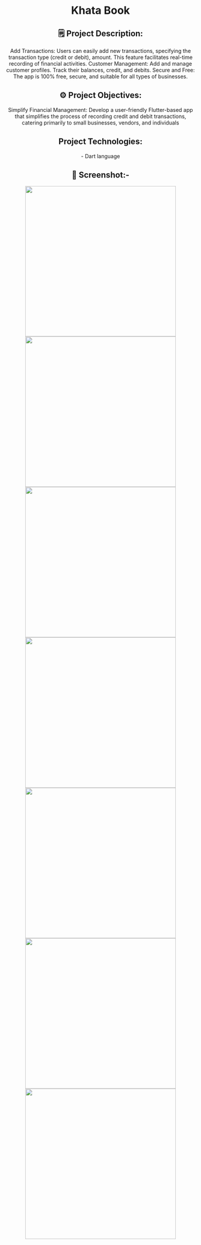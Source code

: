 <header>
<h1> Khata Book </h1>
 
<h2>🗒 Project Description:</h2>
<p>
Add Transactions: Users can easily add new transactions, specifying the transaction type (credit or debit), amount. This feature facilitates real-time recording of financial activities.
Customer Management: Add and manage customer profiles. Track their balances, credit, and debits.
Secure and Free: The app is 100% free, secure, and suitable for all types of businesses.

</p>

<h2>⚙️ Project Objectives:</h2>
<p>
Simplify Financial Management: Develop a user-friendly Flutter-based app that simplifies the process of recording credit and debit transactions, catering primarily to small businesses, vendors, and individuals
<h2>Project Technologies:</h2>

<p>- Dart language</p>

 <h2>📲 Screenshot:-</h2>




<img src="https://github.com/aryansabhani/khata_book/assets/112259316/97a75e66-475c-403e-b132-edfc82e4abb8"  height="400">
<img src="https://github.com/aryansabhani/khata_book/assets/112259316/93ffcfa7-e823-4d7a-bbb6-6600ba35b9b1" height="400">
<img src="https://github.com/aryansabhani/khata_book/assets/112259316/98c6ddde-8c47-41d9-b22a-76cb1b468b84"  height="400">

<img src="https://github.com/aryansabhani/khata_book/assets/112259316/ef40ee69-cc21-42e7-91ad-f0511af8702f"  height="400">
<img src="https://github.com/aryansabhani/khata_book/assets/112259316/d2e45882-bd9a-42ed-abef-a3663d52edb3"  height="400">
<img src="https://github.com/aryansabhani/khata_book/assets/112259316/d9c008e9-d353-42d9-82eb-0d172c2230ff"  height="400">
<img src="https://github.com/aryansabhani/khata_book/assets/112259316/dc0030f2-0e81-4b5f-8285-ae944eb50097"  height="400">

 

 
</header>

